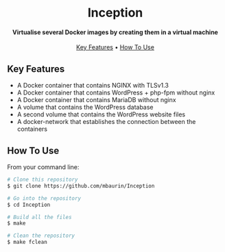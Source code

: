 <h1 align="center">
  <br>
  Inception
  <br>
</h1>

<h4 align="center">Virtualise several Docker images by creating them in a virtual machine</h4>

<p align="center">
  <a href="#key-features">Key Features</a> •
  <a href="#how-to-use">How To Use</a>
</p>

## Key Features

* A Docker container that contains NGINX with TLSv1.3
* A Docker container that contains WordPress + php-fpm without nginx
* A Docker container that contains MariaDB without nginx
* A volume that contains the WordPress database
* A second volume that contains the WordPress website files
* A docker-network that establishes the connection between the containers

## How To Use

From your command line:

```bash
# Clone this repository
$ git clone https://github.com/mbaurin/Inception

# Go into the repository
$ cd Inception

# Build all the files
$ make

# Clean the repository
$ make fclean
```
